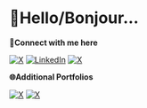 # 🦊Hello/Bonjour...


**📱Connect with me here**

[![X](https://img.shields.io/badge/_-Gmail-6a0000?-style=for-the-badge&logo=gmail&logoColor=white)](mailto:harval.hrv@gmail.com)
[![LinkedIn](https://img.shields.io/badge/LinkedIn-blue?-style=for-the-badge&logo=linkedin&logoColor=white)](https://www.linkedin.com/in/harval21/)
[![X](https://img.shields.io/badge/X-000000?-style=for-the-badge&logo=x&logoColor=white)](https://x.com/harval21)

**🌐Additional Portfolios**

[![X](https://img.shields.io/badge/Kaggle-38BFFF?-style=for-the-badge&logo=kaggle&logoColor=white)](https://www.kaggle.com/harval21)
[![X](https://img.shields.io/badge/Tableau-FF4238?-style=for-the-badge&logo=tableau&logoColor=white)](https://public.tableau.com/app/profile/harval21/vizzes)
